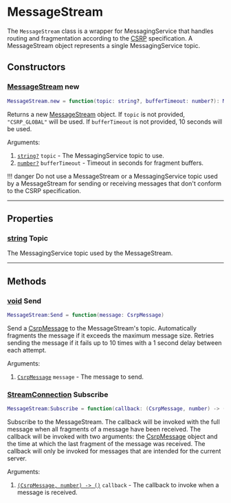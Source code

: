 # MessageStream

The `MessageStream` class is a wrapper for MessagingService that handles routing and fragmentation according to the [CSRP](../../getting-started/protocol.md) specification. A MessageStream object represents a single MessagingService topic.

## Constructors

### [MessageStream](messagestream.md) new

```lua
MessageStream.new = function(topic: string?, bufferTimeout: number?): MessageStream
```

Returns a new [MessageStream](messagestream.md) object. If `topic` is not provided, `"CSRP_GLOBAL"` will be used. If `bufferTimeout` is not provided, 10 seconds will be used.

Arguments:

1. [`string?`](https://create.roblox.com/docs/scripting/luau/strings) `topic` - The MessagingService topic to use.
2. [`number?`](https://create.roblox.com/docs/scripting/luau/numbers) `bufferTimeout` - Timeout in seconds for fragment buffers.

!!! danger
    Do not use a MessageStream or a MessagingService topic used by a MessageStream for sending or receiving messages that don't conform to the CSRP specification.

---

## Properties

### [string](https://create.roblox.com/docs/scripting/luau/strings) Topic

The MessagingService topic used by the MessageStream.

---

## Methods

### [void](messagestream.md#void-send) Send

```lua
MessageStream:Send = function(message: CsrpMessage)
```

Send a [CsrpMessage](csrpmessage.md) to the MessageStream's topic. Automatically fragments the message if it exceeds the maximum message size. Retries sending the message if it fails up to 10 times with a 1 second delay between each attempt.

Arguments:

1. [`CsrpMessage`](csrpmessage.md) `message` - The message to send.

### [StreamConnection](streamconnection.md) Subscribe

```lua
MessageStream:Subscribe = function(callback: (CsrpMessage, number) -> ()): StreamConnection
```

Subscribe to the MessageStream. The callback will be invoked with the full message when all fragments of a message have been received. The callback will be invoked with two arguments: the [CsrpMessage](csrpmessage.md) object and the time at which the last fragment of the message was received. The callback will only be invoked for messages that are intended for the current server.

Arguments:

1. [`(CsrpMessage, number) -> ()`](https://create.roblox.com/docs/scripting/luau/functions#callbacks) `callback` - The callback to invoke when a message is received.
